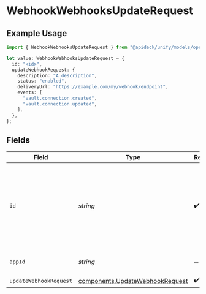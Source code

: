 # WebhookWebhooksUpdateRequest

## Example Usage

```typescript
import { WebhookWebhooksUpdateRequest } from "@apideck/unify/models/operations";

let value: WebhookWebhooksUpdateRequest = {
  id: "<id>",
  updateWebhookRequest: {
    description: "A description",
    status: "enabled",
    deliveryUrl: "https://example.com/my/webhook/endpoint",
    events: [
      "vault.connection.created",
      "vault.connection.updated",
    ],
  },
};
```

## Fields

| Field                                                                                              | Type                                                                                               | Required                                                                                           | Description                                                                                        | Example                                                                                            |
| -------------------------------------------------------------------------------------------------- | -------------------------------------------------------------------------------------------------- | -------------------------------------------------------------------------------------------------- | -------------------------------------------------------------------------------------------------- | -------------------------------------------------------------------------------------------------- |
| `id`                                                                                               | *string*                                                                                           | :heavy_check_mark:                                                                                 | JWT Webhook token that represents the unifiedApi and applicationId associated to the event source. |                                                                                                    |
| `appId`                                                                                            | *string*                                                                                           | :heavy_minus_sign:                                                                                 | The ID of your Unify application                                                                   | dSBdXd2H6Mqwfg0atXHXYcysLJE9qyn1VwBtXHX                                                            |
| `updateWebhookRequest`                                                                             | [components.UpdateWebhookRequest](../../models/components/updatewebhookrequest.md)                 | :heavy_check_mark:                                                                                 | N/A                                                                                                |                                                                                                    |